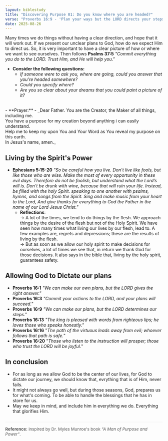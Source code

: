 ```yaml
---
layout: biblestudy
title: "Discovering Purpose 01: Do you know where you are headed?"
verse: "Proverbs 16:9 - 'Plan your ways but the LORD directs your steps'"
date: 2025-08-26
---
```



Many times we do things without having a clear direction, and hope that it will work out. If we present our unclear plans to God, how do we expect Him to direct us. So, it is very important to have a clear picture of how or where we want to see ourselves. Then follows **Psalms 37:5** *"Commit everything you do to the LORD. Trust Him, and He will help you."*
- **Consider the following questions:**
    - *If someone were to ask you, where are going, could you answer that you're headed somewhere?*
    - *Could you specify where?*
    - *Are you so clear about your dreams that you could paint a picture of it?*
<br>
- **Prayer:**
    - _Dear Father. You are the Creator, the Maker of all things, including me. <br>You have a purpose for my creation beyond anything i can easily understand.<br> Help me to keep my upon You and Your Word as You reveal my purpose on this earth.<br> In Jesus's name, amen._
<br>

## Living by the Spirit's Power
- **Ephesians 5:15-20** _"So be careful how you live. Don't live like fools, but like those who are wise. Make the most of every opportunity in these evil days. Therefore do not be foolish, but understand what the Lord’s will is. Don't be drunk with wine, because that will ruin your life. Instead, be filled with the holy Spirit. speaking to one another with psalms, hymns, and songs from the Spirit. Sing and make music from your heart to the Lord, And give thanks for everything to God the Father in the name of our Lord Jesus Christ."_
    - **Reflections**: <br>
    -> A lot of the times, we tend to do things by the flesh. We approach things by the desire of the flesh but not of the Holy Spirit. We have seen how many times what living our lives by our flesh, lead to. A few examples are, regrets and depressions; these are the results of living by the flesh. <br>
    -> But as soon as we allow our holy spirit to make decisions for ourselves, a lot of times we see that, in return we thank God for those decisions. It also says in the bible that, living by the holy spirit, guarantees safety.

## Allowing God to Dictate our plans
- **Proverbs 16:1** _"We can make our own plans, but the LORD gives the right answer."_
- **Proverbs 16:3** _"Commit your actions to the LORD, and your plans will succeed."_
- **Proverbs 16:9** _"We can make our plans, but the LORD determines our steps."_
- **Proverbs 16:13** _"The king is pleased with words from righteous lips; he loves those who speaks honestly."_
- **Proverbs 16:16** "_The path of the virtuous leads away from evil; whoever follows that path is safe._"
- **Proverbs 16:20** "_Those who listen to the instruction will prosper; those who trust the LORD will be joyful._"

## In conclusion
- For as long as we allow God to be the center of our lives, for God to dictate our journey, we should know that, evrything that is of Him, never fails. 
- It might not always go well, but during those seasons, God, prepares us for what's coming. To be able to handle the blessings that he has in store for us.
- May we keep in mind, and include him in everything we do. Everything that glorifies Him.


<div style="font-size: 0.95em; color: #555; margin-top: 2em; border-top: 1px solid #eee; padding-top: 1em;">
  <strong>Reference:</strong> inspired by Dr. Myles Munroe's book <em>"A Man of Purpose and Power"</em>.
</div>